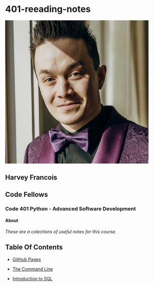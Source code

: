 # 401-reeading-notes


![Image](./img/me.jpeg)
## Harvey Francois
## Code Fellows
### Code 401 Python - Advanced Software Development

#### About
*These are a colections of useful notes for this course.*

## Table Of Contents

- [GitHub Pages](https://github.com/harfrancois/401-reeading-notes)

- [The Command Line](./terminal.md)

- [Introduction to SQL](./SQL.md)